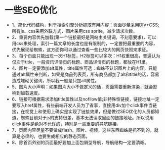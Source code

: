 <h1>一些SEO优化</h1>
<ul>
    <li>1、简化代码结构，利于搜索引擎分析抓取有用内容：页面尽量采用DIV+CSS; 所有js、css采用外联方式，图片采用css sprite，减少请求次数。</li>
    <li>2、重要内容优先加载(第一个链接最好是网站主关键词，不刻意要求)，可以用css来处理，索引一篇文章的长度也是有限制的，一定要把最重要的内容，优先展现给蜘蛛，这方面你可以通过查看一些比较大的网页快照来求证。</li>
    <li>3、每个页面只能出现一次H1标签，H2标签可以多次：H1权重很高，普遍认为仅次于title，一般资讯详情页的标题、商品详情页的标题，都放在H1里。</li>
    <li>4、图片一定要添加alt属性，title属性可选：蜘蛛不认识图片上的内容，只能通过alt属性来判断，如果是商品列表页，所有商品都加了alt和title的话，容易造成堆砌关键词，所以我一般是只加alt属性。</li>
    <li>5、图片大小声明：如果图片大小不做定义的话，页面需要重新渲染，就会影响到加载速度。</li>
    <li>
        6、链接可根据需求添加title属性以及nofllow值;非特殊性链接，链接地址一定要写入href属性，有些前端开发人员为了省事，直接用div加个click事件当链接，在视觉上和使用上确实是实现了链接效果，但是做过SEO优化的人员都知道，蜘蛛目前对于js的支持很差，基本无法读取里面的链接地址。所以说用click事件是绝对不允许的，特别是一些重要的导航链接。
    </li>
    <li>7、页面内容尽量不要做成flash、图片、视频，这些东西蜘蛛是抓不到的，就算是必须的，也要生成相应的静态页面。</li>
    <li>8、除首页外别的页面最好要加上面包屑型导航，导航结构一定要清晰。</li>
</ul>